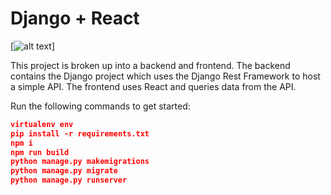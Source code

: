 # Django + React

[![alt text](https://github.com/justdjango/DjReact/blob/master/thumbnail.png "Logo")]

This project is broken up into a backend and frontend. The backend contains the Django project which uses the Django Rest Framework to host a simple API. The frontend uses React and queries data from the API.

Run the following commands to get started:

```json
virtualenv env
pip install -r requirements.txt
npm i
npm run build
python manage.py makemigrations
python manage.py migrate
python manage.py runserver
```
